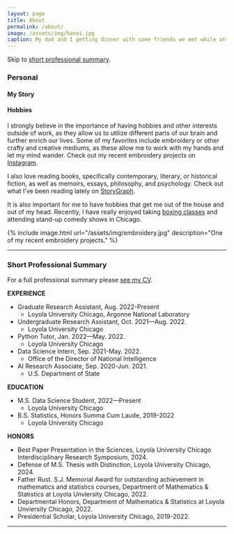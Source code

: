 ```yaml
---
layout: page
title: About
permalink: /about/
image: /assets/img/hanoi.jpg
caption: My dad and I getting dinner with some friends we met while attending a conference in Ha Noi, Viet Nam.
---
```


Skip to [short professional summary](#prof).

### Personal
<!--
I seem to always be changing but people often describe me as energetic, funny, and open. I love traveling, cooking, sports, gardening, and spending time with my partner Laura.  I try to value relationships & experiences more than stuff. I want to be remembered as someone with a big heart.

Insight Meditation practice has and continues to change my life for the better.
-->
#### My Story
<!--
**I was born and raised in Pickerington, Ohio.**  Being just 30 minutes from Columbus, I grew up in a huge Ohio State football family

My mom was born here while my grandpa was at CalTech [^1], which enables me to be a US citizen[^2]. Balancing my Japanese roots with my American upbringing was challenging but rewarding.

**Grew up in Hawaii** which is a gentle, beautiful place. Blessed to have grown up there.

**Moved to Northern California in 2008.** I went to a hippy-arts type of High School in Sacramento. I played sports & loved doing theatre. I also love Sac!

**UC Berkeley / East Bay.** At Berkeley, I was mostly interested in clean energy (statistics was a secondary interest).  After college, I worked for a major solar energy developer.

**Big Changes.** In 2019, let go from what I thought was my dream job. I went on an amazing trip to SE Asia. I also began dating Laura & started to seriously meditate: these three things I think have been the best things that have ever happened to me.

**Back in Sacramento.** Moved back right before Covid. Worked at the State Government which made me believe in the importance of people with technical skills in civil service.

**Now:**  Currently a PhD student splitting my time between Sacramento & Santa Cruz. I play meditate and play softball on my spare time.
-->

#### Hobbies

I strongly believe in the importance of having hobbies and other interests outside of work, as they allow us to utilize different parts of our brain and further enrich our lives. Some of my favorites include embroidery or other crafty and creative mediums, as these allow me to work with my hands and let my mind wander. Check out my recent embroidery projects on [Instagram](https://www.instagram.com/embroiderywithrach/).

I also love reading books, specifically contemporary, literary, or historical fiction, as well as memoirs, essays, philosophy, and psychology. Check out what I’ve been reading lately on [StoryGraph](https://app.thestorygraph.com/profile/rachelngordon). 

It is also important for me to have hobbies that get me out of the house and out of my head. Recently, I have really enjoyed taking [boxing classes](https://www.titleboxing.com/) and attending stand-up comedy shows in Chicago.

{% include image.html url="/assets/img/embroidery.jpg" description="One of my recent embroidery projects." %}

***

### <a name="prof"></a> Short Professional Summary

For a full professional summary please [see my CV](https://drive.google.com/file/d/1dD4kfkNKCHcfA9JgnEpTU9Z4xMPm-bTQ/view?usp=sharing).

**EXPERIENCE**
* Graduate Research Assistant, Aug. 2022-Present
  - Loyola University Chicago, Argonne National Laboratory
* Undergraduate Research Assistant, Oct. 2021—Aug. 2022.
  - Loyola University Chicago
* Python Tutor, Jan. 2022—May. 2022.
  - Loyola University Chicago
* Data Science Intern, Sep. 2021-May. 2022.
  - Office of the Director of National Intelligence
* AI Research Associate, Sep. 2020-Jun. 2021.
  - U.S. Department of State

**EDUCATION**
* M.S. Data Science Student, 2022—Present
  - Loyola University Chicago
* B.S. Statistics, Honors Summa Cum Laude, 2019-2022
  - Loyola University Chicago

**HONORS**
* Best Paper Presentation in the Sciences, Loyola University Chicago Interdisciplinary Research Symposium, 2024.
* Defense of M.S. Thesis with Distinction, Loyola University Chicago, 2024.
* Father Rust. S.J. Memorial Award for outstanding achievement in mathematics and statistics courses, Department of Mathematics & Statistics at Loyola Unviersity Chicago, 2022.
* Departmental Honors, Department of Mathematics & Statistics at Loyola Unviersity Chicago, 2022.
* Presidential Scholar, Loyola University Chicago, 2019-2022.




***

<!-- *Updated: Apr. 2024* -->

<!-- [^1]: He did his postdoc with Murray Gell-Man.  My grandpa has always been a big inspiration for me.
[^2]: [Thanks to the struggle of Chinese immigrants](https://en.wikipedia.org/wiki/United_States_v._Wong_Kim_Ark)
-->